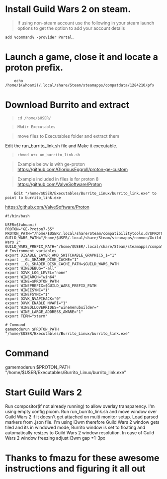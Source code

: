 # Install Guild Wars 2 on steam.

 > If using non-steam account use the following in your steam launch options to get the option to add your account details
```
add %command% -provider Portal.
```



# Launch a game, close it and locate a proton prefix.

```
    echo /home/$(whoami)/.local/share/Steam/steamapps/compatdata/1284210/pfx
```

# Download Burrito and extract
> ``` cd /home/$USER/ ```

> ``` Mkdir Executables ```

>  move files to Executables folder and extract them

Edit the run_burrito_link.sh file and Make it executable. 
> ```chmod u+x un_burrito_link.sh```

> Example below is with ge-proton
https://github.com/GloriousEggroll/proton-ge-custom

> Example included in files is for proton 8
https://github.com/ValveSoftware/Proton


```
    Edit "/home/$USER/Executables/Burrito_Linux/burrito_link.exe" to point to burrito_link.exe
```

https://github.com/ValveSoftware/Proton

```
#!/bin/bash

USER=$(whoami)
PROTON="GE-Proton7-55"
PROTON_PATH="/home/$USER/.local/share/Steam/compatibilitytools.d/$PROTON/files/bin/wine"
GUILD_WARS_PATH="/home/$USER/.local/share/Steam/steamapps/common/Guild Wars 2"
GUILD_WARS_PREFIX_PATH="/home/$USER/.local/share/Steam/steamapps/compatdata/1284210/pfx"
# Environment variables
export DISABLE_LAYER_AMD_SWITCHABLE_GRAPHICS_1="1"
export __GL_SHADER_DISK_CACHE="1"
export __GL_SHADER_DISK_CACHE_PATH=$GUILD_WARS_PATH
export WINEDEBUG="-all"
export DXVK_LOG_LEVEL="none"
export WINEARCH="win64"
export WINE=$PROTON_PATH
export WINEPREFIX=$GUILD_WARS_PREFIX_PATH
export WINEESYNC="1"
export WINEFSYNC="1"
export DXVK_NVAPIHACK="0"
export DXVK_ENABLE_NVAPI="1"
export WINEDLLOVERRIDES="winemenubuilder="
export WINE_LARGE_ADDRESS_AWARE="1"
export TERM="xterm"

# Command
gamemoderun $PROTON_PATH "/home/$USER/Executables/Burrito_Linux/burrito_link.exe"

```

# Command

gamemoderun $PROTON_PATH "/home/$USER/Executables/Burrito_Linux/burrito_link.exe"

# Start Guild Wars 2

Run compositor(if not already running) to allow overlay transparency. I'm using empty config picom.
Run run_burrito_link.sh and move window over Guild Wars 2 if it doesn't get attached on multi monitor setup.
Load parsed markers from .json file. I'm using i3wm therefore Guild Wars 2 window gets tiled and its in windowed mode, Burrito window is set to floating and automatically resizes to Guild Wars 2 window resolution. In case of Guild Wars 2 window freezing adjust i3wm gap ±1-3px

# Thanks to fmazu for these awesome instructions and figuring it all out

